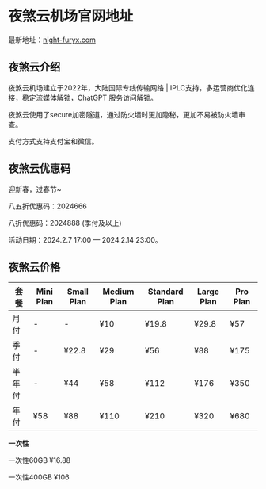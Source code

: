 # 夜煞云机场官网地址

最新地址：[night-furyx.com](https://user.night-furyx.com/index.php#/register?code=RbOoCJB9)

## 夜煞云介绍

夜煞云机场建立于2022年，大陆国际专线传输网络 | IPLC支持，多运营商优化连接，稳定流媒体解锁，ChatGPT 服务访问解锁。

夜煞云使用了secure加密隧道，通过防火墙时更加隐秘，更加不易被防火墙审查。

支付方式支持支付宝和微信。

## 夜煞云优惠码

迎新春，过春节~

八五折优惠码：2024666

八折优惠码：2024888  (季付及以上)

活动日期：2024.2.7  17:00 — 2024.2.14 23:00。

## 夜煞云价格

|套餐|Mini Plan|Small Plan|Medium Plan|Standard Plan|Large Plan|Pro Plan|
|----|----|----|----|----|----|----|
|月付|-|-|¥10|¥19.8|¥29.8|¥57|
|季付|-|¥22.8|¥29|¥56|¥88|¥175|
|半年付|-|¥44|¥58|¥112|¥176|¥350|
|年付|¥58|¥88|¥110|¥210|¥320|¥680|

**一次性**

一次性60GB ¥16.88

一次性400GB ¥106


